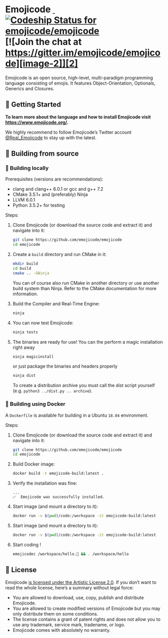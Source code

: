 # Emojicode [ ![Codeship Status for emojicode/emojicode][image-1]][1] [![Join the chat at https://gitter.im/emojicode/emojicode][image-2]][2]

Emojicode is an open source, high-level, multi-paradigm
programming language consisting of emojis. It features Object-Orientation, Optionals, Generics and Closures.

## 🏁 Getting Started

**To learn more about the language and how to install Emojicode visit https://www.emojicode.org/.**

We highly recommend to follow Emojicode’s Twitter account [@Real\_Emojicode][6] to stay up with the latest.

## 🔨 Building from source

### 🏡 Building locally

Prerequisites (versions are recommendations):

- clang and clang++ 6.0.1 or gcc and g++ 7.2
- CMake 3.5.1+ and (preferably) Ninja
- LLVM 6.0.1
- Python 3.5.2+ for testing

Steps:

1. Clone Emojicode (or download the source code and extract it) and navigate
  into it:

   ```sh
   git clone https://github.com/emojicode/emojicode
   cd emojicode
   ```

2. Create a `build` directory and run CMake in it:

   ```sh
   mkdir build
   cd build
   cmake .. -GNinja
   ```

   You can of course also run CMake in another directory or use another build
   system than Ninja. Refer to the CMake documentation for more information.

3. Build the Compiler and Real-Time Engine:

   ```sh
   ninja
   ```

4. You can now test Emojicode:

   ```sh
   ninja tests
   ```

5. The binaries are ready for use!
   You can the perform a magic installation right away

   ```sh
   ninja magicinstall
   ```

   or just package the binaries and headers properly

   ```sh
   ninja dist
   ```

   To create a distribution archive you must call the dist script yourself
   (e.g. `python3 ../dist.py .. archive`).

### 🐋 Building using Docker

A `Dockerfile` is available for building in a Ubuntu `18.04` environment.

Steps:

1. Clone Emojicode (or download the source code and extract it) and navigate
  into it:

   ```sh
   git clone https://github.com/emojicode/emojicode
   cd emojicode
   ```

2. Build Docker image:

   ```sh
   docker build -t emojicode-build:latest .
   ```

3. Verify the installation was fine:

   ```
   ...
   ✅  Emojicode was successfully installed.
   ```

4. Start image (and mount a directory to it):

   ```sh
   docker run -v $(pwd)/code:/workspace -it emojicode-build:latest
   ```

5. Start image (and mount a directory to it):

   ```sh
   docker run -v $(pwd)/code:/workspace -it emojicode-build:latest
   ```

6. Start coding !

   ```sh
   emojicodec /workspace/hello.🍇 && . /workspace/hello
   ```

## 📃 License

Emojicode [is licensed under the Artistic License 2.0][8].
If you don’t want to read the whole license, here’s a summary without legal force:

- You are allowed to download, use, copy, publish and distribute Emojicode.
- You are allowed to create modified versions of Emojicode but you may only distribute them on some conditions.
-  The license contains a grant of patent rights and does not allow you to use any trademark, service mark, tradename, or logo.
- Emojicode comes with absolutely no warranty.

[1]:	https://app.codeship.com/projects/209932
[2]:	https://gitter.im/emojicode/emojicode?utm_source=badge&utm_medium=badge&utm_campaign=pr-badge&utm_content=badge
[3]:	https://github.com/emojicode/emojicode/tree/emojicode-0.5
[6]:	https://twitter.com/Real_Emojicode
[7]:	https://github.com/emojicode/emojicode/blob/master/0.6.md#help-improving-emojicodes-syntax-
[8]:	LICENSE

[image-1]:	https://app.codeship.com/projects/edbc3220-f394-0134-fad2-66135ababc06/status?branch=master
[image-2]:	https://badges.gitter.im/emojicode/emojicode.svg
